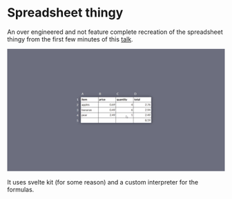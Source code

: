 # Spreadsheet thingy

An over engineered and not feature complete recreation of the
spreadsheet thingy from the first few minutes of this [talk](https://youtu.be/AdNJ3fydeao).

![hippo](/assets/completed.gif)

It uses svelte kit (for some reason) and a custom interpreter for the formulas.